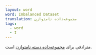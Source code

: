 ```yaml
---
layout: word
word: Imbalanced Dataset
translation: مجموعه‌داده نامتوازن
tags:
  - word
  - I
---
```


مترادفی برای [مجموعه‌داده دسته نامتوازن](/C/class-imbalanced_dataset) است.
